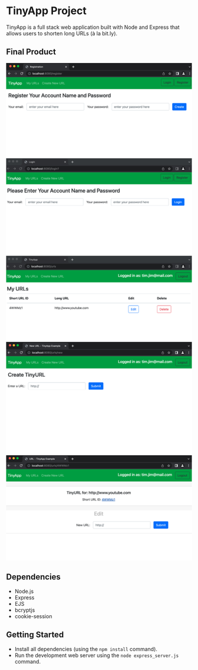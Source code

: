# TinyApp Project

TinyApp is a full stack web application built with Node and Express that allows users to shorten long URLs (à la bit.ly).

## Final Product

!["Registration Page"](./screenshot/registrationPage.png)
!["Login Page"](./screenshot/loginPage.png)
!["Home Page"](./screenshot/homePage.png)
!["Create Tiny URL"](./screenshot/createTinyURL.png)
!["Info Page of URL"](./screenshot/infoPageOfLongURL.png)

## Dependencies

- Node.js
- Express
- EJS
- bcryptjs
- cookie-session

## Getting Started

- Install all dependencies (using the `npm install` command).
- Run the development web server using the `node express_server.js` command.